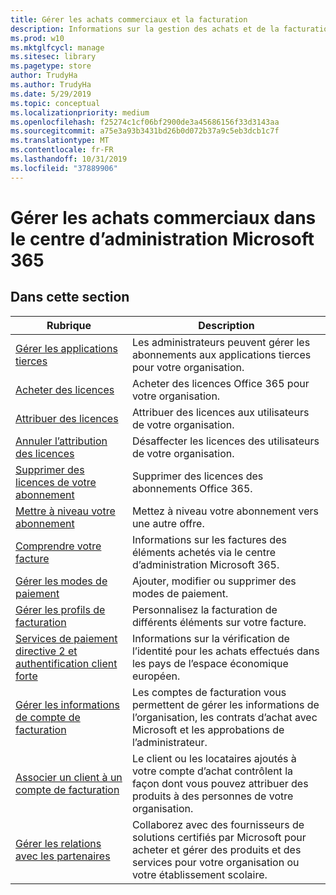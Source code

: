 ```yaml
---
title: Gérer les achats commerciaux et la facturation
description: Informations sur la gestion des achats et de la facturation pour les clients commerciaux.
ms.prod: w10
ms.mktglfcycl: manage
ms.sitesec: library
ms.pagetype: store
author: TrudyHa
ms.author: TrudyHa
ms.date: 5/29/2019
ms.topic: conceptual
ms.localizationpriority: medium
ms.openlocfilehash: f25274c1cf06bf2900de3a45686156f33d3143aa
ms.sourcegitcommit: a75e3a93b3431bd26b0d072b37a9c5eb3dcb1c7f
ms.translationtype: MT
ms.contentlocale: fr-FR
ms.lasthandoff: 10/31/2019
ms.locfileid: "37889906"
---
```

# <a name="manage-commercial-purchases-in-microsoft-365-admin-center"></a>Gérer les achats commerciaux dans le centre d’administration Microsoft 365

## <a name="in-this-section"></a>Dans cette section

| Rubrique | Description |
| ----- | ----------- |
| [Gérer les applications tierces](manage-saas-apps.md) | Les administrateurs peuvent gérer les abonnements aux applications tierces pour votre organisation. |
| [Acheter des licences](https://docs.microsoft.com/office365/admin/subscriptions-and-billing/buy-licenses?view=o365-worldwide) | Acheter des licences Office 365 pour votre organisation. |
| [Attribuer des licences](https://docs.microsoft.com/office365/admin/manage/assign-licenses-to-users?view=o365-worldwide) | Attribuer des licences aux utilisateurs de votre organisation. |
| [Annuler l’attribution des licences](https://docs.microsoft.com/office365/admin/manage/remove-licenses-from-users?view=o365-worldwide) | Désaffecter les licences des utilisateurs de votre organisation. |
| [Supprimer des licences de votre abonnement](https://docs.microsoft.com/office365/admin/subscriptions-and-billing/remove-licenses-from-subscription?view=o365-worldwide) | Supprimer des licences des abonnements Office 365. |
| [Mettre à niveau votre abonnement](https://docs.microsoft.com/office365/admin/subscriptions-and-billing/upgrade-to-different-plan) | Mettez à niveau votre abonnement vers une autre offre. |
| [Comprendre votre facture](/microsoft-365/commerce/billing-and-payments/understand-your-invoice) | Informations sur les factures des éléments achetés via le centre d’administration Microsoft 365. |
| [Gérer les modes de paiement](https://docs.microsoft.com/office365/Admin/subscriptions-and-billing/add-update-or-remove-credit-card-or-bank-account) | Ajouter, modifier ou supprimer des modes de paiement. |
| [Gérer les profils de facturation](/microsoft-365/commerce/billing-and-payments/manage-billing-profiles) | Personnalisez la facturation de différents éléments sur votre facture. |
| [Services de paiement directive 2 et authentification client forte](/microsoft-365/commerce/billing-and-payments/psd2) | Informations sur la vérification de l’identité pour les achats effectués dans les pays de l’espace économique européen. |
| [Gérer les informations de compte de facturation](https://docs.microsoft.com/microsoft-store/update-microsoft-store-for-business-account-settings) | Les comptes de facturation vous permettent de gérer les informations de l’organisation, les contrats d’achat avec Microsoft et les approbations de l’administrateur. |
| [Associer un client à un compte de facturation](https://docs.microsoft.com/microsoft-store/manage-mpsa-software-microsoft-store-for-business) | Le client ou les locataires ajoutés à votre compte d’achat contrôlent la façon dont vous pouvez attribuer des produits à des personnes de votre organisation. |
| [Gérer les relations avec les partenaires](https://docs.microsoft.com/microsoft-store/work-with-partner-microsoft-store-business) | Collaborez avec des fournisseurs de solutions certifiés par Microsoft pour acheter et gérer des produits et des services pour votre organisation ou votre établissement scolaire. |